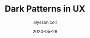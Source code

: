 ---
author: alyssanicoll
date: 2020-05-28
permalink: false
publisher: telerik
tags:
  - user-experience
  - dark-patterns
target_url: https://www.telerik.com/blogs/dark-patterns-ux
title: Dark Patterns in UX
---